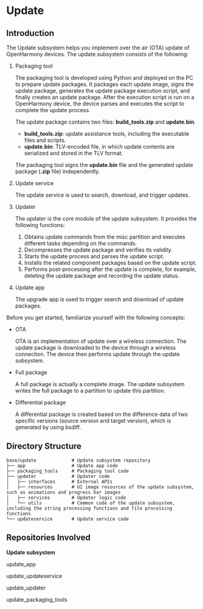 # Update<a name="EN-US_TOPIC_0000001149909821"></a>

## Introduction<a name="section184mcpsimp"></a>

The Update subsystem helps you implement over the air \(OTA\) update of OpenHarmony devices. The update subsystem consists of the following:

1.  Packaging tool

    The packaging tool is developed using Python and deployed on the PC to prepare update packages. It packages each update image, signs the update package, generates the update package execution script, and finally creates an update package. After the execution script is run on a OpenHarmony device, the device parses and executes the script to complete the update process.

    The update package contains two files:  **build\_tools.zip**  and  **update.bin**.

    -   **build\_tools.zip**: update assistance tools, including the executable files and scripts.
    -   **update.bin**: TLV-encoded file, in which update contents are serialized and stored in the TLV format.

    The packaging tool signs the  **update.bin**  file and the generated update package \(**.zip**  file\) independently.

2.  Update service

    The update service is used to search, download, and trigger updates.

3.  Updater

    The updater is the core module of the update subsystem. It provides the following functions:

    1.  Obtains update commands from the misc partition and executes different tasks depending on the commands.
    2.  Decompresses the update package and verifies its validity.
    3.  Starts the update process and parses the update script.
    4.  Installs the related component packages based on the update script.
    5.  Performs post-processing after the update is complete, for example, deleting the update package and recording the update status.

4.  Update app

    The upgrade app is used to trigger search and download of update packages.


Before you get started, familiarize yourself with the following concepts:

-   OTA

    OTA is an implementation of update over a wireless connection. The update package is downloaded to the device through a wireless connection. The device then performs update through the update subsystem.

-   Full package

    A full package is actually a complete image. The update subsystem writes the full package to a partition to update this partition.

-   Differential package

    A differential package is created based on the difference data of two specific versions \(source version and target version\), which is generated by using bsdiff.


## Directory Structure<a name="section212mcpsimp"></a>

```
base/update             # Update subsystem repository
├── app         		# Update app code
├── packaging_tools     # Packaging tool code
├── updater    			# Updater code
│   ├── interfaces  	# External APIs
│   ├── resources 		# UI image resources of the update subsystem, such as animations and progress bar images
│   ├── services  		# Updater logic code
│   └── utils  			# Common code of the update subsystem, including the string processing functions and file processing functions
└── updateservice 		# Update service code
```

## Repositories Involved<a name="section251mcpsimp"></a>

**Update subsystem**

update\_app

update\_updateservice

update\_updater

update\_packaging\_tools

